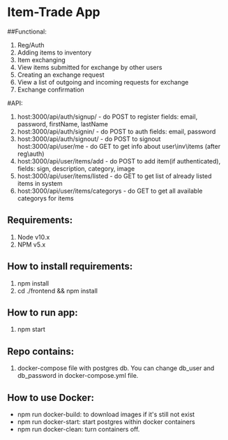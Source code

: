 # Item-Trade App
##Functional:
1) Reg/Auth
2) Adding items to inventory
3) Item exchanging
4) View items submitted for exchange by other users
5) Creating an exchange request
6) View a list of outgoing and incoming requests for exchange
7) Exchange confirmation

#API:
1) host:3000/api/auth/signup/ - do POST to register
fields: email, password, firstName, lastName
2) host:3000/api/auth/signin/ - do POST to auth
fields: email, password
3) host:3000/api/auth/signout/ - do POST to signout
host:3000/api/user/me - do GET to get info about user\inv\items (after reg\auth)
4) host:3000/api/user/items/add - do POST to add item(if authenticated),
fields: sign, description, category, image
5) host:3000/api/user/items/listed - do GET to get list of already listed items in system
6) host:3000/api/user/items/categorys - do GET to get all available categorys for items


## Requirements:
1. Node v10.x
2. NPM v5.x

## How to install requirements:
1. npm install
2. cd ./frontend && npm install

## How to run app:
1. npm start

## Repo contains:
1. docker-compose file with postgres db. You can change db_user and db_password in docker-compose.yml file.

## How to use Docker:
* npm run docker-build: to download images if it's still not exist
* npm run docker-start: start postgres within docker containers
* npm run docker-clean: turn containers off.

